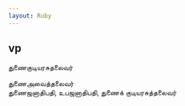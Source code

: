 ```yaml
---
layout: Ruby
---
```

## vp  
துணைகுடியரசுதலைவர்  
  
துணைஅவைத்தலைவர்  
துணைஜனாதிபதி, உபஜனாதிபதி, துணைக் குடியரசுத்தலைவர்